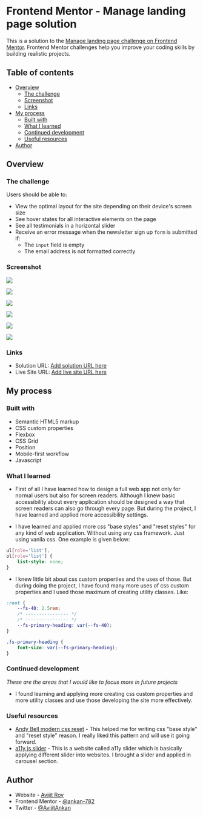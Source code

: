 # Frontend Mentor - Manage landing page solution

This is a solution to the [Manage landing page challenge on Frontend Mentor](https://www.frontendmentor.io/challenges/manage-landing-page-SLXqC6P5). Frontend Mentor challenges help you improve your coding skills by building realistic projects.

## Table of contents

- [Overview](#overview)
  - [The challenge](#the-challenge)
  - [Screenshot](#screenshot)
  - [Links](#links)
- [My process](#my-process)
  - [Built with](#built-with)
  - [What I learned](#what-i-learned)
  - [Continued development](#continued-development)
  - [Useful resources](#useful-resources)
- [Author](#author)

## Overview

### The challenge

Users should be able to:

- View the optimal layout for the site depending on their device's screen size
- See hover states for all interactive elements on the page
- See all testimonials in a horizontal slider
- Receive an error message when the newsletter sign up `form` is submitted if:
  - The `input` field is empty
  - The email address is not formatted correctly

### Screenshot

![](./assets/images/screenshots/Screenshot%20of%20Manage-Landing-Page%201920-1080.png)

![](./assets/images/screenshots/Screen%20Shot%201.png)

![](./assets/images/screenshots/Screen%20Shot%202.png)

![](./assets/images/screenshots/Screen%20Shot%203.png)

![](./assets/images/screenshots/Screen%20Shot%204.png)

![](./assets/images/screenshots/Screen%20Shot%205.png)

### Links

- Solution URL: [Add solution URL here](https://your-solution-url.com)
- Live Site URL: [Add live site URL here](https://your-live-site-url.com)

## My process

### Built with

- Semantic HTML5 markup
- CSS custom properties
- Flexbox
- CSS Grid
- Position
- Mobile-first workflow
- Javascript

### What I learned

- First of all I have learned how to design a full web app not only for normal users but also for screen readers. Although I knew basic accessibility about every application should be designed a way that screen readers can also go through every page. But during the project, I have learned and applied more accessibility settings.

- I have learned and applied more css "base styles" and "reset styles" for any kind of web application.
Without using any css framework. Just using vanila css. One example is given below:

```css
ul[role='list'],
ol[role='list'] {
    list-style: none;
}
```

- I knew little bit about css custom properties and the uses of those. But during doing the project, I have found many more uses of css custom properties and I used those maximum of creating utility classes. Like:

```css
:root {
    --fs-40: 2.5rem;
    /* ---------------- */
    /* ---------------- */
    --fs-primary-heading: var(--fs-40);
}

.fs-primary-heading {
    font-size: var(--fs-primary-heading);
}
```

### Continued development

*These are the areas that I would like to focus more in future projects*

- I found learning and applying more creating css custom properties and more utility classes and use those developing the site more effectively.

### Useful resources

- [Andy Bell modern css reset](https://andy-bell.co.uk/a-modern-css-reset/) - This helped me for writing css "base style" and "reset style" reason. I really liked this pattern and will use it going forward.
- [a11y js slider](https://a11yslider.js.org/) - This is a website called a11y slider which is basically applying different slider into websites. I brought a slider and applied in carousel section.

## Author

- Website - [Avijit Roy](https://avijit-roy-portfolio.netlify.app/)
- Frontend Mentor - [@ankan-782](https://www.frontendmentor.io/profile/ankan-782)
- Twitter - [@AvijitAnkan](https://twitter.com/AvijitAnkan)
